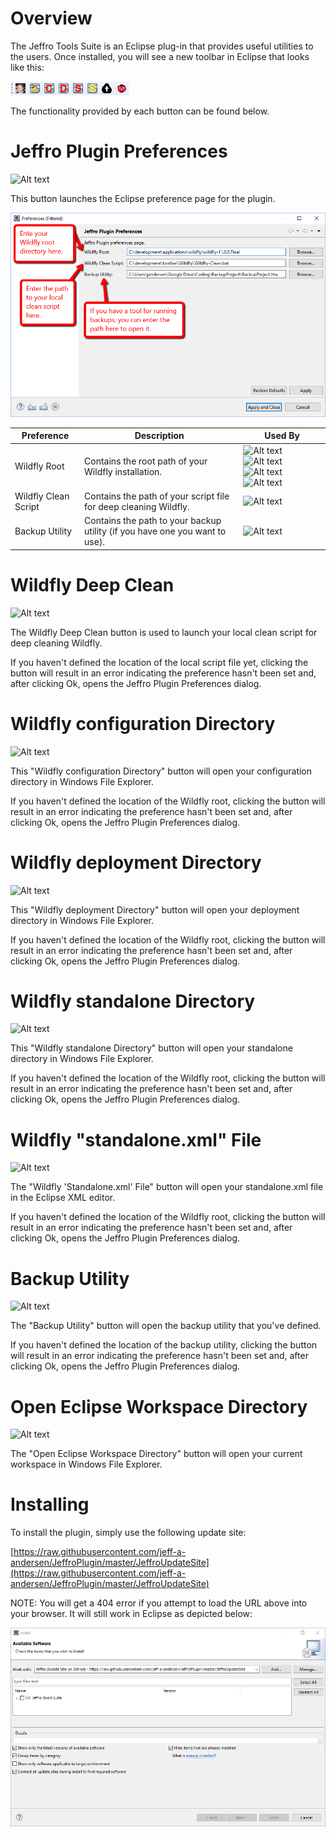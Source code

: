 # Overview

The Jeffro Tools Suite is an Eclipse plug-in that provides useful utilities to the users.  Once installed, you will see a new toolbar in Eclipse that looks like this:

 ![Alt text](readme_images/Toolbar.png?raw=true "Jeffro Plugin Toolbar")

The functionality provided by each button can be found below.

# Jeffro Plugin Preferences

![Alt text](readme_images/Me.ico?raw=true "Jeffro Plugin Preferences")

This button launches the Eclipse preference page for the plugin.

![Alt text](readme_images/PreferencesWindow.png?raw=true "Preference Window")

 
| Preference | Description | Used By |
| --- | --- | --- |
| Wildfly Root | Contains the root path of your Wildfly installation. | ![Alt text](readme_images/wildfly-configuration.ico?raw=true "Wildfly configuration Directory") ![Alt text](readme_images/wildfly-deployments.ico?raw=true "Wildfly deployments Directory") ![Alt text](readme_images/wildfly-standalone.ico?raw=true "Wildfly standalone Directory") ![Alt text](readme_images/wildfly-standalone-file.ico?raw=true "Wildfly standalone.xml File")|
| Wildfly Clean Script | Contains the path of your script file for deep cleaning Wildfly. | ![Alt text](readme_images/wildfly-clean.ico?raw=true "Wildfly Deep Clean")|
| Backup Utility | Contains the path to your backup utility (if you have one you want to use). | ![Alt text](readme_images/backup.ico?raw=true "Backup Utility")|


# Wildfly Deep Clean

![Alt text](readme_images/wildfly-clean.ico?raw=true "Wildfly Deep Clean")

The Wildfly Deep Clean button is used to launch your local clean script for deep cleaning Wildfly.

If you haven&#39;t defined the location of the local script file yet, clicking the button will result in an error indicating the preference hasn&#39;t been set and, after clicking Ok, opens the Jeffro Plugin Preferences dialog.

# Wildfly configuration Directory

![Alt text](readme_images/wildfly-configuration.ico?raw=true "Wildfly configuration Directory")

This &quot;Wildfly configuration Directory&quot; button will open your configuration directory in Windows File Explorer.

If you haven&#39;t defined the location of the Wildfly root, clicking the button will result in an error indicating the preference hasn&#39;t been set and, after clicking Ok, opens the Jeffro Plugin Preferences dialog.

# Wildfly deployment Directory

![Alt text](readme_images/wildfly-deployments.ico?raw=true "Wildfly deployments Directory")

This &quot;Wildfly deployment Directory&quot; button will open your deployment directory in Windows File Explorer.

If you haven&#39;t defined the location of the Wildfly root, clicking the button will result in an error indicating the preference hasn&#39;t been set and, after clicking Ok, opens the Jeffro Plugin Preferences dialog.

# Wildfly standalone Directory

![Alt text](readme_images/wildfly-standalone.ico?raw=true "Wildfly standalone Directory")

This &quot;Wildfly standalone Directory&quot; button will open your standalone directory in Windows File Explorer.

If you haven&#39;t defined the location of the Wildfly root, clicking the button will result in an error indicating the preference hasn&#39;t been set and, after clicking Ok, opens the Jeffro Plugin Preferences dialog.

# Wildfly &quot;standalone.xml&quot; File

![Alt text](readme_images/wildfly-standalone-file.ico?raw=true "Wildfly standalone File")

The &quot;Wildfly &#39;Standalone.xml&#39; File&quot; button will open your standalone.xml file in the Eclipse XML editor.

If you haven&#39;t defined the location of the Wildfly root, clicking the button will result in an error indicating the preference hasn&#39;t been set and, after clicking Ok, opens the Jeffro Plugin Preferences dialog.

# Backup Utility

![Alt text](readme_images/backup.ico?raw=true "Backup Utility")

The &quot;Backup Utility&quot; button will open the backup utility that you&#39;ve defined.

If you haven&#39;t defined the location of the backup utility, clicking the button will result in an error indicating the preference hasn&#39;t been set and, after clicking Ok, opens the Jeffro Plugin Preferences dialog.

# Open Eclipse Workspace Directory

![Alt text](readme_images/eclipse-workspace.ico?raw=true "Open Eclipse Workspace Directory")

The &quot;Open Eclipse Workspace Directory&quot; button will open your current workspace in Windows File Explorer.

# Installing

To install the plugin, simply use the following update site:

[https://raw.githubusercontent.com/jeff-a-andersen/JeffroPlugin/master/JeffroUpdateSite](https://raw.githubusercontent.com/jeff-a-andersen/JeffroPlugin/master/JeffroUpdateSite)

NOTE: You will get a 404 error if you attempt to load the URL above into your browser.  It will still work in Eclipse as depicted below:

![Alt text](readme_images/UpdateSite.png?raw=true "Update Site Preference")